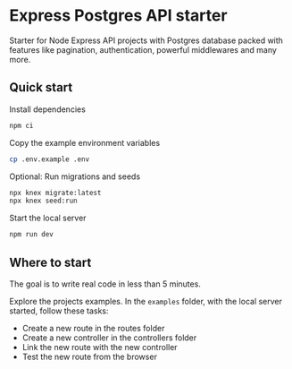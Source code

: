 # Express Postgres API starter

Starter for Node Express API projects with Postgres database packed with features like
pagination, authentication, powerful middlewares and many more.

## Quick start

Install dependencies

```bash
npm ci
```

Copy the example environment variables

```bash
cp .env.example .env
```

Optional: Run migrations and seeds

```bash
npx knex migrate:latest
npx knex seed:run
```

Start the local server

```bash
npm run dev
```

## Where to start

The goal is to write real code in less than 5 minutes.

Explore the projects examples. In the `examples` folder, with the local server started, follow these tasks:

- Create a new route in the routes folder
- Create a new controller in the controllers folder
- Link the new route with the new controller
- Test the new route from the browser
